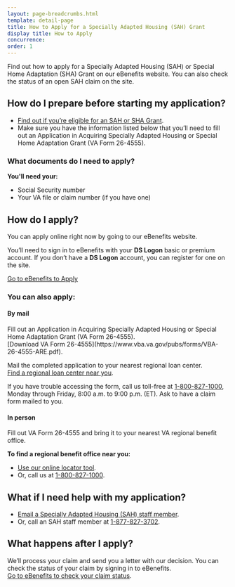 ```yaml
---
layout: page-breadcrumbs.html
template: detail-page
title: How to Apply for a Specially Adapted Housing (SAH) Grant
display title: How to Apply
concurrence:
order: 1
---
```


<div itemscope itemtype ="http://schema.org/HowTo">
<div class="va-introtext" itemprop="description">

Find out how to apply for a Specially Adapted Housing (SAH) or Special Home Adaptation (SHA) Grant on our eBenefits website. You can also check the status of an open SAH claim on the site.

</div>

<div itemscope itemtype="http://schema.org/Question">
<h2 itemprop="name">How do I prepare before starting my application?</h2>
<div itemprop="acceptedAnswer" itemscope itemtype="http://schema.org/Answer">
<div itemprop="text">
<ul>
<li><a href="/housing-assistance/disability-housing-grants/">Find out if you’re eligible for an SAH or SHA Grant</a>.</li> 
<li>Make sure you have the information listed below that you’ll need to fill out an  Application in Acquiring Specially Adapted Housing or Special Home Adaptation Grant (VA Form 26-4555).</li> 
</div>
</div>
</div>

<div class="feature" markdown="1" itemprop="steps" itemscope itemtype ="http://schema.org/HowToSection">

<h3 itemprop="name">What documents do I need to apply?</h3>
<div itemprop="itemListElement">
 <b>You'll need your:</b>
<ul>
<li>Social Security number</li>
<li>Your VA file or claim number (if you have one)</li>
</ul>


</div>
</div>

<div itemprop="steps" itemscope itemtype ="http://schema.org/HowToSection">

<h2 itemprop="name">How do I apply?</h2>
<div itemprop="itemListElement">
You can apply online right now by going to our eBenefits website.

You’ll need to sign in to eBenefits with your <b>DS Logon</b> basic or premium account. If you don’t have a <b>DS Logon</b> account, you can register for one on the site.

<a class="usa-button-primary va-button-primary" href="https://www.ebenefits.va.gov/ebenefits/about/feature?feature=disability-compensation">Go to eBenefits to Apply</a>
</div>
</div>
 
<div id="react-applicationStatus"></div>
<div itemprop="steps" itemscope itemtype ="http://schema.org/HowToSection">
 
<h3 itemprop="name">You can also apply:</h3>
<div itemprop="itemListElement">

<h4>By mail</h4>
Fill out an Application in Acquiring Specially Adapted Housing or Special Home Adaptation Grant (VA Form 26-4555). <br>
[Download VA Form 26-4555](https://www.vba.va.gov/pubs/forms/VBA-26-4555-ARE.pdf). <br>

Mail the completed application to your nearest regional loan center. <br>
[Find a regional loan center near you](https://www.benefits.va.gov/HOMELOANS/contact_rlc_info.asp). <br>

If you have trouble accessing the form, call us toll-free at <a href="tel:+18008271000">1-800-827-1000</a>, Monday through Friday, 8:00 a.m. to 9:00 p.m. (ET). Ask to have a claim form mailed to you.

<h4>In person</h4>
Fill out VA Form 26-4555 and bring it to your nearest VA regional benefit office.

<b>To find a regional benefit office near you:</b>
<ul>
<li><a href="/facilities/">Use our online locator tool</a>.</li>
<li>Or, call us at <a href="tel:+18008271000">1-800-827-1000</a>.</li>
</ul>
</div>
</div>

<h2 itemprop="name">What if I need help with my application?</h2>
<div itemprop="itemListElement">

<ul>
<li><a href="mailto:sahinfo.vbaco@va.gov">Email a Specially Adapted Housing (SAH) staff member</a>.</li>
 <li>Or, call an SAH staff member at <a href="tel:+18778273702">1-877-827-3702</a>.</li>
</div>
</div>

<h2 itemprop="name">What happens after I apply?</h2>
<div itemprop="itemListElement">
We’ll process your claim and send you a letter with our decision. You can check the status of your claim by signing in to eBenefits. <br>
<a href="https://www.ebenefits.va.gov/ebenefits/about/feature?feature=sah-grant">Go to eBenefits to check your claim status</a>.

</div>
</div>
</div>
